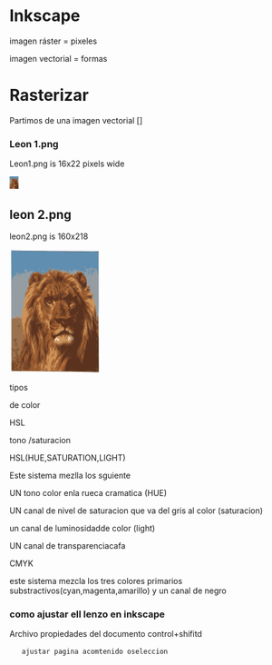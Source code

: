# Inkscape 

imagen ráster = pixeles 

imagen vectorial = formas 

# Rasterizar

Partimos de una imagen vectorial []

### Leon 1.png

Leon1.png is 16x22 pixels wide

![](https://raw.githubusercontent.com/umershahzad12/primer-timestre/main/leon1.png)

## leon 2.png 

leon2.png is 160x218

![](https://raw.githubusercontent.com/umershahzad12/primer-timestre/main/leon2.png)

tipos 

de color 

HSL 

tono /saturacion 

HSL(HUE,SATURATION,LIGHT)

Este sistema mezlla los sguiente 

UN tono color enla rueca cramatica (HUE)

UN canal de nivel de saturacion 
que va del gris al color (saturacion)

un canal de luminosidadde color (light) 

UN canal de transparenciacafa

CMYK

este sistema mezcla los tres colores primarios substractivos(cyan,magenta,amarillo) y un canal de negro  

### como ajustar ell lenzo en inkscape 

Archivo
       propiedades del documento control+shifitd
       
       ajustar pagina acomtenido oseleccion
        
